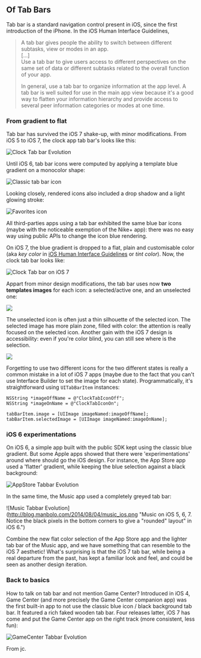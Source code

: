 ## Of Tab Bars

Tab bar is a standard navigation control present in iOS, since the first introduction of the iPhone. In the iOS Human Interface Guidelines, 

> A tab bar gives people the ability to switch between different subtasks,
> view or modes in an app.    
> [...]    
> Use a tab bar to give users access to different perspectives on the same
> set of data or different subtasks related to the overall function of your
> app.   
>    
> In general, use a tab bar to organize information at the app level. A tab
> bar is well suited for use in the main app view because it's a good way to
> flatten your information hierarchy and provide access to several peer 
> information categories or modes at one time.

### From gradient to flat

Tab bar has survived the iOS 7 shake-up, with minor modifications. From iOS 5 to iOS 7, the clock app tab bar's looks like this:

![Clock Tab bar Evolution](http://blog.manbolo.com/2014/08/04/clock_ios.png "Evolution of Clock's tab bar from iOS 5 to iOS 7")

Until iOS 6, tab bar icons were computed by applying a template blue gradient on a monocolor shape:

![Classic tab bar icon][]

Looking closely, rendered icons also included a drop shadow and a light glowing stroke:

![Favorites icon](http://blog.manbolo.com/2014/08/04/favorites.png)

All third-parties apps using a tab bar exhibited the same blue bar icons (maybe with the noticeable exemption of the Nike+ app): there was no easy way using public APIs to change the icon blue rendering.

On iOS 7, the blue gradient is dropped to a flat, plain and customisable color (aka _key color_ in [iOS Human Interface Guidelines][] or _tint color_). Now, the clock tab bar looks like:

![Clock Tab bar on iOS 7][]

Appart from minor design modifications, the tab bar uses now __two templates images__ for each icon: a selected/active one, and an unselected one:

![](http://blog.manbolo.com/2014/08/04/selection-iOS7.png)

The unselected icon is often just a thin silhouette of the selected icon. The selected image has more plain zone, filled with color: the attention is really focused on the selected icon. Another gain with the iOS 7 design is accessibility: even if you're color blind, you can still see where is the selection.

![](http://blog.manbolo.com/2014/08/04/selection-iOS7-unsaturated.png)

Forgetting to use two different icons for the two different states is really a common mistake in a lot of iOS 7 apps (maybe due to the fact that you can't use Interface Builder to set the image for each state). Programmatically, it's straightforward using `UITabBarItem` instances:

	NSString *imageOffName = @"ClockTabIconOff";
	NSString *imageOnName = @"ClockTabIconOn";
	
	tabBarItem.image = [UIImage imageNamed:imageOffName];
	tabBarItem.selectedImage = [UIImage imageNamed:imageOnName];

### iOS 6 experimentations

On iOS 6, a simple app built with the public SDK kept using the classic blue gradient. But some Apple apps showed that there were 'experimentations' around where should go the iOS design. For instance, the App Store app used a 'flatter' gradient, while keeping the blue selection against a black background:

![AppStore Tabbar Evolution](http://blog.manbolo.com/2014/08/04/appstore_ios.png "App Store on iOS 5, 6 and 7")

In the same time, the Music app used a completely greyed tab bar:

![Music Tabbar Evolution](http://blog.manbolo.com/2014/08/04/music_ios.png "Music on iOS 5, 6, 7. Notice the black pixels in the bottom corners to give a "rounded" layout" in iOS 6.")

Combine the new flat color selection of the App Store app and the lighter tab bar of the Music app, and we have something that can resemble to the iOS 7 aesthetic! What's surprising is that the iOS 7 tab bar, while being a real departure from the past, has kept a familiar look and feel, and could be seen as another design iteration.

### Back to basics

How to talk on tab bar and not mention Game Center? Introduced in iOS 4, Game Center (and more precisely the Game Center companion app) was the first built-in app to not use the classic blue icon / black background tab bar. It featured a rich faked wooden tab bar. Four releases latter, iOS 7 has come and put the Game Center app on the right track (more consistent, less fun):

![GameCenter Tabbar Evolution][]

From jc.

[Clock Tab bar on iOS 7]: http://blog.manbolo.com/2014/08/04/clock_ios7.png
[GameCenter Tabbar Evolution]: http://blog.manbolo.com/2014/08/04/gamecenter_ios.png
[Classic tab bar icon]: http://blog.manbolo.com/2014/08/04/gradient-iOS5.png
[iOS Human Interface Guidelines]: https://developer.apple.com/library/iOS/documentation/userexperience/conceptual/mobilehig/

